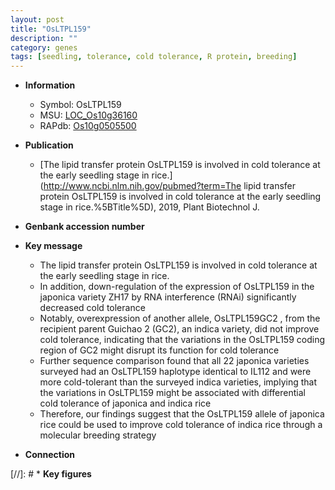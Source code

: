 ```yaml
---
layout: post
title: "OsLTPL159"
description: ""
category: genes
tags: [seedling, tolerance, cold tolerance, R protein, breeding]
---
```


* **Information**  
    + Symbol: OsLTPL159  
    + MSU: [LOC_Os10g36160](http://rice.uga.edu/cgi-bin/ORF_infopage.cgi?orf=LOC_Os10g36160)  
    + RAPdb: [Os10g0505500](http://rapdb.dna.affrc.go.jp/viewer/gbrowse_details/irgsp1?name=Os10g0505500)  

* **Publication**  
    + [The lipid transfer protein OsLTPL159 is involved in cold tolerance at the early seedling stage in rice.](http://www.ncbi.nlm.nih.gov/pubmed?term=The lipid transfer protein OsLTPL159 is involved in cold tolerance at the early seedling stage in rice.%5BTitle%5D), 2019, Plant Biotechnol J.

* **Genbank accession number**  

* **Key message**  
    + The lipid transfer protein OsLTPL159 is involved in cold tolerance at the early seedling stage in rice.
    + In addition, down-regulation of the expression of OsLTPL159 in the japonica variety ZH17 by RNA interference (RNAi) significantly decreased cold tolerance
    + Notably, overexpression of another allele, OsLTPL159GC2 , from the recipient parent Guichao 2 (GC2), an indica variety, did not improve cold tolerance, indicating that the variations in the OsLTPL159 coding region of GC2 might disrupt its function for cold tolerance
    + Further sequence comparison found that all 22 japonica varieties surveyed had an OsLTPL159 haplotype identical to IL112 and were more cold-tolerant than the surveyed indica varieties, implying that the variations in OsLTPL159 might be associated with differential cold tolerance of japonica and indica rice
    + Therefore, our findings suggest that the OsLTPL159 allele of japonica rice could be used to improve cold tolerance of indica rice through a molecular breeding strategy

* **Connection**  

[//]: # * **Key figures**  


